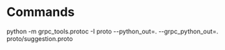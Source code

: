 # Commands

python -m grpc_tools.protoc -I proto --python_out=. --grpc_python_out=. proto/suggestion.proto
